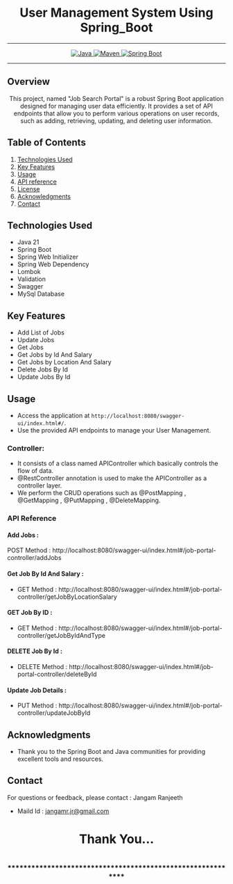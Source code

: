 # <h1 align = "center"> User Management System Using Spring_Boot </h1>
___ 
<p align="center">
<a href="Java url">
    <img alt="Java" src="https://img.shields.io/badge/Java->=8-darkblue.svg" />
</a>
<a href="Maven url" >
    <img alt="Maven" src="https://img.shields.io/badge/maven-3.1.3-brightgreen.svg" />
</a>
<a href="Spring Boot url" >
    <img alt="Spring Boot" src="https://img.shields.io/badge/Spring Boot-3.0.6-brightgreen.svg" />
</a>
</p>

---

<p align="left">

<!-- Project Description -->
## Overview
<p align="center">This project, named "Job Search Portal" is a robust Spring Boot application designed for managing user data efficiently. It provides a set of API endpoints that allow you to perform various operations on user records, such as adding, retrieving, updating, and deleting user information. 
</p>

<!-- Table of Contents -->
## Table of Contents
1. [Technologies Used](#technologies-used)
2. [Key Features](#key-features)
3. [Usage](#usage)
4. [API reference](#api-reference)
5. [License](#license)
6. [Acknowledgments](#acknowledgments)
7. [Contact](#contact)

<!-- Technologies Used -->
## Technologies Used
- Java 21
- Spring Boot
- Spring Web Initializer
- Spring Web Dependency
- Lombok
- Validation
- Swagger
- MySql Database


<!-- Key Features -->
## Key Features
- Add List of Jobs
- Update Jobs
- Get Jobs
- Get Jobs by Id And Salary
- Get Jobs by Location And Salary
- Delete Jobs By Id
- Update Jobs By Id

<!-- Usage -->
## Usage
- Access the application at `http://localhost:8080/swagger-ui/index.html#/`.
- Use the provided API endpoints to manage your User Management.

### Controller:
- It consists of a class named APIController which basically controls the flow of data.
- @RestController annotation is used to make the APIController as a controller layer.
- We perform the CRUD operations such as @PostMapping , @GetMapping , @PutMapping , @DeleteMapping.

### API Reference

#### Add Jobs :
POST Method :  http://localhost:8080/swagger-ui/index.html#/job-portal-controller/addJobs


#### Get Job By Id And Salary :
 - GET Method : http://localhost:8080/swagger-ui/index.html#/job-portal-controller/getJobByLocationSalary

 #### GET Job By ID :
 - GET Method :  http://localhost:8080/swagger-ui/index.html#/job-portal-controller/getJobByIdAndType

 #### DELETE Job By Id :
 - DELETE Method :   http://localhost:8080/swagger-ui/index.html#/job-portal-controller/deleteById

  #### Update Job Details :
 - PUT Method :   http://localhost:8080/swagger-ui/index.html#/job-portal-controller/updateJobById




 <!-- Acknowledgments -->
## Acknowledgments
- Thank you to the Spring Boot and Java communities for providing excellent tools and resources.

<!-- Contact -->
## Contact
For questions or feedback, please contact : Jangam Ranjeeth
- Maild Id : jangamr.jr@gmail.com

<h1 align="center">Thank You...<h1>
<h3 align = "center"> ***********************************************************<h3>

